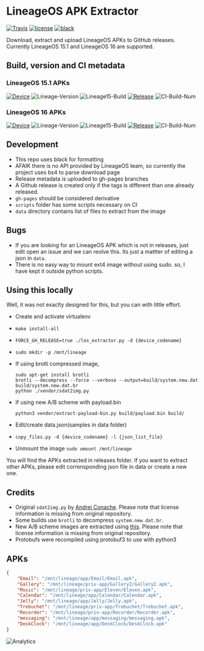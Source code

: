 # LineageOS APK Extractor

[![Travis][travis-badge]][travis]
[![license][mit-badge]][license]
[![black][black-badge]][black]

Download, extract and upload LineageOS APKs to GitHub releases.
Currently LineageOS 15.1 and LineageOS 16 are supported.

## Build, version and CI metadata

### LineageOS 15.1 APKs

[![Device][L15-device]][L15-dl-page]
![Lineage-Version][L15-version]
![Lineage15-Build][L15-build]
[![Release][L15-last-release-date]][gh-releases]
![CI-Build-Num][L15-last-release-bnum]


### LineageOS 16 APKs

[![Device][L16-device]][L16-dl-page]
![Lineage-Version][L16-version]
![Lineage15-Build][L16-build]
[![Release][L16-last-release-date]][gh-releases]
![CI-Build-Num][L16-last-release-bnum]


## Development

- This repo uses black for formatting
- AFAIK there is no API provided by LineageOS team, so currently the project uses bs4 to parse download page
- Release metadata is uploaded to gh-pages branches
- A Github release is created only if the tags is different than one already released.
- `gh-pages` should be considered derivative
- `scripts` folder has some scripts necessary on CI
- `data` directory contains list of files to extract from the image


## Bugs

- If you are looking for an LineageOS APK which is not in releases, just edit open an issue and we can reolve this. Its just a mattter of editing a json in `data`.
- There is no easy way to mount ext4 image without using sudo. so, I have kept it outside python scripts.

## Using this locally

Well, it was not exaclty designed for this, but you can with little effort.

- Create and activate virtualenv
- `make install-all`
- `FORCE_GH_RELEASE=true ./los_extractor.py -d {device_codename}`
- `sudo mkdir -p /mnt/lineage`
-  If using brotli compressed image,

    ```console
    sudo apt-get install brotli
    brotli --decompress --force --verbose --output=build/system.new.dat build/system.new.dat.br
    python ./vendor/sdat2img.py
    ```

- If using new A/B scheme with payload.bin

    ```console
    python3 vendor/extract-payload-bin.py build/payload.bin build/
    ```

- Edit/create data.json(samples in data folder)
- `copy_files.py -d {device_codename} -l {json_list_file}`

- Unmount the image `sudo umount /mnt/lineage`

You will find the APKs extracted in releases folder. If you want to extract other APKs, please edit corrensponding json
file in data or create a new one.

## Credits

- Original `sdat2img.py` by [Andrei Conache](https://github.com/xpirt/sdat2img). Please note that license information is missing from original repository.
- Some builds use `brotli` to decompress `system.new.dat.br`.
- New A/B scheme images are extracted using [this](https://github.com/cyxx/extract_android_ota_payload). Please note that license information is missing from original repository.
- Protobufs were recompiled using protobuf3 to use with python3

## APKs

```json
{
    "Email": "/mnt/lineage/app/Email/Email.apk",
    "Gallery": "/mnt/lineage/priv-app/Gallery2/Gallery2.apk",
    "Music": "/mnt/lineage/priv-app/Eleven/Eleven.apk",
    "Calendar": "/mnt/lineage/app/Calendar/Calendar.apk",
    "Jelly": "/mnt/lineage/app/Jelly/Jelly.apk",
    "Trebuchet": "/mnt/lineage/priv-app/Trebuchet/Trebuchet.apk",
    "Recorder": "/mnt/lineage/priv-app/Recorder/Recorder.apk",
    "messaging": "/mnt/lineage/app/messaging/messaging.apk",
    "DeskClock": "/mnt/lineage/app/DeskClock/DeskClock.apk"
}
```

![Analytics](https://ga-beacon.prasadt.com/UA-101760811-3/github/lineageos-apk-extractor?pink&useReferer)

<!-- LOS 15 References -->
[L15-device]: https://img.shields.io/badge/dynamic/json.svg?label=device&url=https://raw.githubusercontent.com/tprasadtp/lineageos-apk-extractor/gh-pages/release-bullhead.json&query=$.lineage.device

[L15-version]: https://img.shields.io/badge/dynamic/json.svg?label=version&url=https://raw.githubusercontent.com/tprasadtp/lineageos-apk-extractor/gh-pages/release-bullhead.json&query=$.lineage.version

[L15-build]: https://img.shields.io/badge/dynamic/json.svg?label=build&url=https://raw.githubusercontent.com/tprasadtp/lineageos-apk-extractor/gh-pages/release-bullhead.json&query=$.lineage.build&colorB=darkcyan


[L15-last-release-date]: https://img.shields.io/badge/dynamic/json.svg?label=on&url=https://raw.githubusercontent.com/tprasadtp/lineageos-apk-extractor/gh-pages/release-bullhead.json&query=$.release.human_ts&colorB=darkcyan

[L15-last-release-bnum]: https://img.shields.io/badge/dynamic/json.svg?label=%23&url=https://raw.githubusercontent.com/tprasadtp/lineageos-apk-extractor/gh-pages/release-bullhead.json&query=$.release.ci_build_number&colorB=green



<!-- LOS 16 References -->
[L16-device]: https://img.shields.io/badge/dynamic/json.svg?label=device&url=https://raw.githubusercontent.com/tprasadtp/lineageos-apk-extractor/gh-pages/release-guacamole.json&query=$.lineage.device

[L16-version]: https://img.shields.io/badge/dynamic/json.svg?label=version&url=https://raw.githubusercontent.com/tprasadtp/lineageos-apk-extractor/gh-pages/release-guacamole.json&query=$.lineage.version

[L16-build]: https://img.shields.io/badge/dynamic/json.svg?label=build&url=https://raw.githubusercontent.com/tprasadtp/lineageos-apk-extractor/gh-pages/release-guacamole.json&query=$.lineage.build&colorB=darkcyan

[L16-last-release-date]: https://img.shields.io/badge/dynamic/json.svg?label=on&url=https://raw.githubusercontent.com/tprasadtp/lineageos-apk-extractor/gh-pages/release-guacamole.json&query=$.release.human_ts&colorB=darkcyan

[L16-last-release-bnum]: https://img.shields.io/badge/dynamic/json.svg?label=%23&url=https://raw.githubusercontent.com/tprasadtp/lineageos-apk-extractor/gh-pages/release-guacamole.json&query=$.release.ci_build_number&colorB=green



<!-- Other Links-->
[gh-releases]: https://github.com/tprasadtp/lineageos-apk-extractor/releases/latest "View latest releases"
[license]: https://github.com/tprasadtp//blob/master/LICENSE.md "View License"
[travis-badge]: https://travis-ci.com/tprasadtp/lineageos-apk-extractor.svg?branch=master
[travis]: https://travis-ci.com/tprasadtp/lineageos-apk-extractor "Travis CI page"
[L16-dl-page]: https://download.lineageos.org/guacamole "Lineage 16"
[L15-dl-page]: https://download.lineageos.org/bullhead "Lineage 15"
[black]: https://github.com/psf/black "Black"

[mit-badge]: https://img.shields.io/badge/license-MIT-green
[black-badge]: https://img.shields.io/badge/code%20style-black-000000.svg
